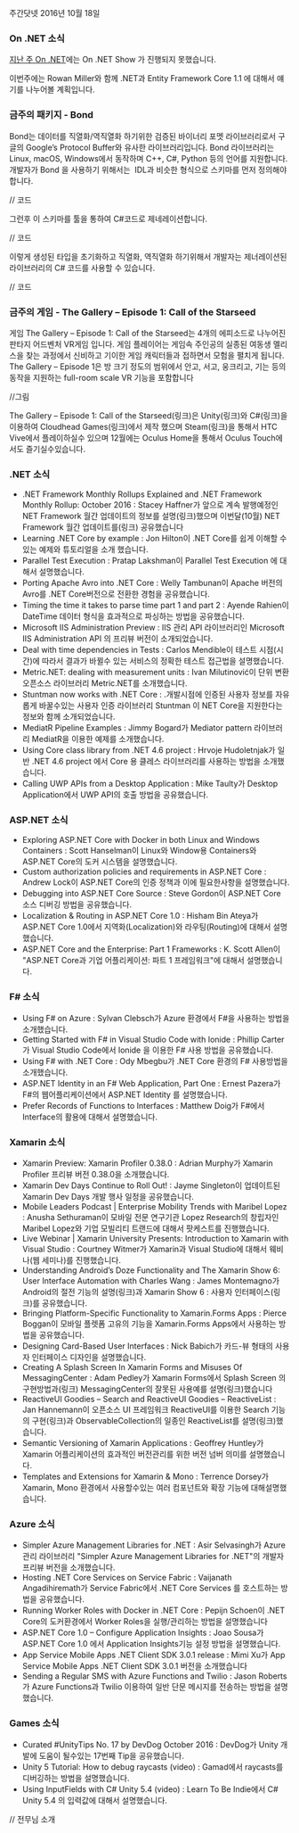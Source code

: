 주간닷넷 2016년 10월 18일

### On .NET 소식
[지난 주 On .NET]()에는  On .NET Show 가 진행되지 못했습니다. 

이번주에는 Rowan Miller와 함께 .NET과 Entity Framework Core 1.1 에 대해서 얘기를 나누어볼 계획입니다.

### 금주의 패키지  -  Bond
Bond는  데이터를 직열화/역직열화 하기위한 검증된 바이너리 포멧 라이브러리로서 구글의 Google’s Protocol Buffer와 유사한 라이브러리입니다. Bond 라이브러리는 Linux, macOS, Windows에서 동작하며 C++, C#, Python 등의 언어를 지원합니다.
개발자가 Bond 을 사용하기 위해서는  IDL과 비슷한 형식으로 스키마를 먼저 정의해야합니다.

// 코드

그런후 이 스키마를 툴을 통하여 C#코드로 제네레이션합니다.

// 코드

이렇게 생성된 타입을 초기화하고 직열화, 역직열화 하기위해서 개발자는 제너레이션된 라이브러리의 C# 코드를 사용할 수 있습니다.

// 코드

### 금주의 게임 - The Gallery – Episode 1: Call of the Starseed
게임 The Gallery – Episode 1: Call of the Starseed는 4개의 에피소드로 나누어진 판타지 어드벤처 VR게임 입니다. 게임 플레이어는 게임속 주인공의 실종된 여동생 멜리스을 찾는 과정에서 신비하고 기이한 게임 캐릭터들과 접하면서 모험을 펼치게 됩니다. The Gallery – Episode 1은 방  크기 정도의 범위에서 안고, 서고, 웅크리고, 기는 등의 동작을 지원하는 full-room scale VR 기능을 포함합니다

//그림

The Gallery – Episode 1: Call of the Starseed(링크)은  Unity(링크)와 C#(링크)을 이용하여  Cloudhead Games(링크)에서 제작 했으며 Steam(링크)을 통해서 HTC Vive에서 플레이하실수 있으며 12월에는 Oculus Home을 통해서 Oculus Touch에서도 즐기실수있습니다.

### .NET 소식
*  .NET Framework Monthly Rollups Explained and .NET Framework Monthly Rollup: October 2016 : Stacey Haffner가 앞으로 계속 발행예정인 NET Framework 월간 업데이트의 정보를 설명(링크)했으며 이번달(10월) NET Framework 월간 업데이트를(링크) 공유했습니다 
*  Learning .NET Core by example : Jon Hilton이 .NET Core를 쉽게 이해할 수 있는 예제와 튜토리얼을 소개 했습니다.
*  Parallel Test Execution : Pratap Lakshman이 Parallel Test Execution 에 대해서 설명했습니다.
*  Porting Apache Avro into .NET Core : Welly Tambunan이 Apache 버전의 Avro를 .NET Core버전으로 전환한 경험을 공유했습니다.
*  Timing the time it takes to parse time part 1 and part 2 : Ayende Rahien이 DateTime 데이터 형식을 효과적으로 파싱하는 방법을 공유했습니다.
*  Microsoft IIS Administration Preview : IIS 관리 API 라이브러리인 Microsoft IIS Administration API 의 프리뷰 버전이 소개되었습니다.
*  Deal with time dependencies in Tests : Carlos Mendible이 테스트 시점(시간)에 따라서 결과가 바뀔수 있는 서비스의 정확한 테스트 접근법을 설명했습니다.
*  Metric.NET: dealing with measurement units : Ivan Milutinović이 단위 변환 오픈소스 라이브러리 Metric.NET를 소개했습니다.
*  Stuntman now works with .NET Core : .개발시점에 인증된 사용자 정보를 자유롭게 바꿀수있는 사용자 인증 라이브러리 Stuntman 이 NET Core을 지원한다는 정보와 함께 소개되었습니다.
*  MediatR Pipeline Examples : Jimmy Bogard가 Mediator pattern 라이브러리 MediatR을 이용한 예제를 소개했습니다.
*  Using Core class library from .NET 4.6 project : Hrvoje Hudoletnjak가 일반 .NET 4.6 project 에서 Core 용 클레스 라이브러리를 사용하는 방법을 소개했습니다.
*  Calling UWP APIs from a Desktop Application : Mike Taulty가 Desktop Application에서 UWP API의 호출 방법을 공유했습니다.


### ASP.NET 소식
* Exploring ASP.NET Core with Docker in both Linux and Windows Containers : Scott Hanselman이 Linux와 Window용 Containers와  ASP.NET Core의 도커 시스템을 설명했습니다.
* Custom authorization policies and requirements in ASP.NET Core : Andrew Lock이 ASP.NET Core의 인증 정책과 이에 필요한사항을 설명했습니다.
* Debugging into ASP.NET Core Source : Steve Gordon이 ASP.NET Core 소스 디버깅 방법을 공유했습니다.
* Localization & Routing in ASP.NET Core 1.0 : Hisham Bin Ateya가 ASP.NET Core 1.0에서 지역화(Localization)와 라우팅(Routing)에 대해서 설명했습니다.
* ASP.NET Core and the Enterprise: Part 1 Frameworks : K. Scott Allen이 "ASP.NET Core과 기업 어플리케이션: 파트 1 프레임워크"에 대해서 설명했습니다.

### F# 소식
* Using F# on Azure : Sylvan Clebsch가 Azure 환경에서  F#을 사용하는 방법을 소개했습니다.
* Getting Started with F# in Visual Studio Code with Ionide : Phillip Carter가 Visual Studio Code에서 Ionide 을 이용한 F# 사용 방법을 공유했습니다.
* Using F# with .NET Core : Ody Mbegbu가 .NET Core 환경의 F# 사용방법을 소개했습니다.
* ASP.NET Identity in an F# Web Application, Part One : Ernest Pazera가 F#의 웹어플리케이션에서 ASP.NET Identity 를 설명했습니다.
* Prefer Records of Functions to Interfaces : Matthew Doig가 F#에서 Interface의 활용에 대해서 설명했습니다.

### Xamarin 소식
* Xamarin Preview: Xamarin Profiler 0.38.0 : Adrian Murphy가 Xamarin Profiler 프리뷰 버전 0.38.0을 소개했습니다.
* Xamarin Dev Days Continue to Roll Out! : Jayme Singleton이 업데이트된  Xamarin Dev Days 개발 행사 일정을 공유했습니다.
* Mobile Leaders Podcast | Enterprise Mobility Trends with Maribel Lopez : Anusha Sethuraman이 모바일 전문 연구기관 Lopez Research의 창립자인 Maribel Lopez와 기업 모빌리티 트랜드에 대해서 팟케스트를 진행했습니다.
* Live Webinar | Xamarin University Presents: Introduction to Xamarin with Visual Studio : Courtney Witmer가 Xamarin과 Visual Studio에 대해서 웨비나(웹 세미나)를 진행했습니다.
* Understanding Android’s Doze Functionality and The Xamarin Show 6: User Interface Automation with Charles Wang : James Montemagno가 Android의 절전 기능의 설명(링크)과 Xamarin Show 6 : 사용자 인터페이스(링크)를  공유했습니다.
* Bringing Platform-Specific Functionality to Xamarin.Forms Apps : Pierce Boggan이 모바일 플렛폼 고유의 기능을 Xamarin.Forms Apps에서 사용하는 방법을 공유했습니다.
* Designing Card-Based User Interfaces : Nick Babich가 카드-뷰 형태의 사용자 인터페이스 디자인을 설명했습니다.
* Creating A Splash Screen In Xamarin Forms and Misuses Of MessagingCenter : Adam Pedley가 Xamarin Forms에서 Splash Screen 의 구현방법과(링크) MessagingCenter의 잘못된 사용예를 설명(링크)했습니다
* ReactiveUI Goodies – Search and ReactiveUI Goodies – ReactiveList : Jan Hannemann이 오픈소스 UI 프레임워크 ReactiveUI를 이용한 Search 기능의 구현(링크)과 ObservableCollection의 일종인 ReactiveList를 설명(링크)했습니다.
* Semantic Versioning of Xamarin Applications : Geoffrey Huntley가 Xamarin 어플리케이션의 효과적인 버전관리를 위한 버전 넘버 의미를 설명했습니다.
* Templates and Extensions for Xamarin & Mono : Terrence Dorsey가 Xamarin, Mono 환경에서 사용할수있는 여러 컴포넌트와 확장 기능에 대해설명했습니다.

### Azure 소식
* Simpler Azure Management Libraries for .NET : Asir Selvasingh가 Azure 관리 라이브러리 "Simpler Azure Management Libraries for .NET"의 개발자 프리뷰 버전을 소개했습니다.
* Hosting .NET Core Services on Service Fabric : Vaijanath Angadihiremath가 Service Fabric에서 .NET Core Services 를 호스트하는 방법을 공유했습니다.
* Running Worker Roles with Docker in .NET Core : Pepijn Schoen이 .NET Core의 도커환경에서 Worker Roles을 실행/관리하는 방법을 설명했습니다
* ASP.NET Core 1.0 – Configure Application Insights : Joao Sousa가 ASP.NET Core 1.0 에서 Application Insights기능 설정 방법을 설명했습니다.
* App Service Mobile Apps .NET Client SDK 3.0.1 release : Mimi Xu가 App Service Mobile Apps .NET Client SDK 3.0.1 버전을 소개했습니다
* Sending a Regular SMS with Azure Functions and Twilio : Jason Roberts가 Azure Functions과 Twilio 이용하여 일반 단문 메시지를 전송하는 방법을 설명했습니다.


### Games 소식
* Curated #UnityTips No. 17 by DevDog October 2016 : DevDog가 Unity 개발에 도움이 될수있는 17번째 Tip을 공유했습니다.
* Unity 5 Tutorial: How to debug raycasts (video) : Gamad에서 raycasts를 디버깅하는 방법을 설명했습니다.
* Using InputFields with C# Unity 5.4 (video) : Learn To Be Indie에서 C# Unity 5.4 의 입력값에 대해서 설명했습니다.

// 전무님 소개
